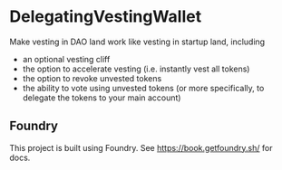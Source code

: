 # DelegatingVestingWallet

Make vesting in DAO land work like vesting in startup land, including

- an optional vesting cliff
- the option to accelerate vesting (i.e. instantly vest all tokens)
- the option to revoke unvested tokens
- the ability to vote using unvested tokens (or more specifically, to delegate the tokens to your main account)

## Foundry

This project is built using Foundry. See https://book.getfoundry.sh/ for docs.
